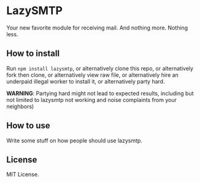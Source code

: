 # LazySMTP
Your new favorite module for receiving mail. And nothing more. Nothing less.

## How to install
Run `npm install lazysmtp`, or alternatively clone this repo, or alternatively fork then clone, or alternatively view raw file, or alternatively hire an underpaid illegal worker to install it, or alternatively party hard.
 
**WARNING**: Partying hard might not lead to expected results, including but not limited to lazysmtp not working and noise complaints from your neighbors)
 
## How to use
Write some stuff on how people should use lazysmtp.

## License
MIT License.
